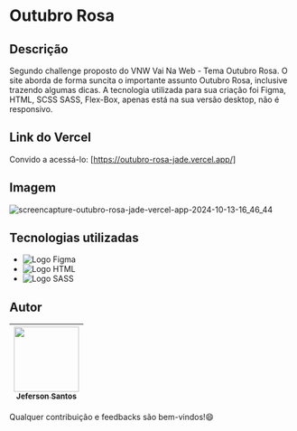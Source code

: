 # Outubro Rosa
## Descrição
Segundo challenge proposto do VNW Vai Na Web - Tema Outubro Rosa. O site aborda de forma suncita o importante assunto Outubro Rosa, inclusive trazendo algumas dicas. A tecnologia utilizada para sua criação foi Figma, HTML, SCSS SASS, Flex-Box, apenas está na sua versão desktop, não é responsivo.
## Link do Vercel
Convido a acessá-lo: [https://outubro-rosa-jade.vercel.app/]
## Imagem
![screencapture-outubro-rosa-jade-vercel-app-2024-10-13-16_46_44](https://github.com/user-attachments/assets/270d1bf9-91dc-4186-85d1-d021df21d99d)

## Tecnologias utilizadas
* <img src="https://img.shields.io/badge/Figma-F24E1E?style=for-the-badge&logo=figma&logoColor=white" alt="Logo Figma">
* <img src="https://img.shields.io/badge/HTML5-E34F26?style=for-the-badge&logo=html5&logoColor=white" alt="Logo HTML">
* <img src="https://img.shields.io/badge/Sass-CC6699?style=for-the-badge&logo=sass&logoColor=white" alt="Logo SASS">

## Autor
| [<img loading="lazy" src="https://avatars.githubusercontent.com/u/133176621?v=4" width=115><br><sub text-decoration="none">Jeferson Santos</sub>](https://github.com/jefersonssant) |
| :---: |

Qualquer contribuição e feedbacks são bem-vindos!😄
